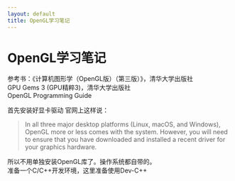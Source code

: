 ```yaml
---
layout: default
title: OpenGL学习笔记
---
```

# OpenGL学习笔记
参考书：《计算机图形学（OpenGL版）（第三版）》，清华大学出版社  
GPU Gems 3 (GPU精粹3)，清华大学出版社  
OpenGL Programming Guide  


首先安装好显卡驱动
官网上这样说：
> In all three major desktop platforms (Linux, macOS, and Windows), OpenGL more or less comes with the system. However, you will need to ensure that you have downloaded and installed a recent driver for your graphics hardware.  

所以不用单独安装OpenGL库了。操作系统都自带的。  
准备一个C/C++开发环境，这里准备使用Dev-C++
